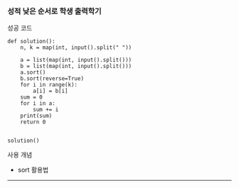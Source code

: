 ### 성적 낮은 순서로 학생 출력학기

성공 코드

```
def solution():
    n, k = map(int, input().split(" "))

    a = list(map(int, input().split()))
    b = list(map(int, input().split()))
    a.sort()
    b.sort(reverse=True)
    for i in range(k):
        a[i] = b[i]
    sum = 0
    for i in a:
        sum += i
    print(sum)
    return 0


solution()
```

사용 개념

- sort 활용법

---
